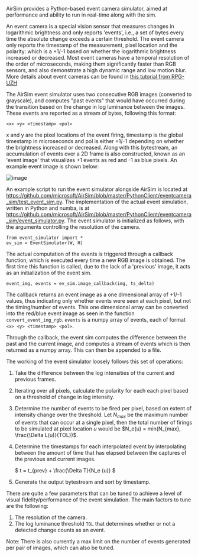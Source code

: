 AirSim provides a Python-based event camera simulator, aimed at performance and ability to run in real-time along with the sim.

An event camera is a special vision sensor that measures changes in logarithmic brightness and only reports 'events', i.e., a set of bytes every time the absolute change exceeds a certain threshold. The event camera only reports the timestamp of the measurement, pixel location and the polarity: which is a +1/-1 based on whether the logarithmic brightness increased or decreased. Most event cameras have a temporal resolution of the order of microseconds, making them significantly faster than RGB sensors, and also demonstrate a high dynamic range and low motion blur. More details about event cameras can be found in [this tutorial from RPG-UZH](http://rpg.ifi.uzh.ch/docs/scaramuzza/Tutorial_on_Event_Cameras_Scaramuzza.pdf)

The AirSim event simulator uses two consecutive RGB images (converted to grayscale), and computes "past events" that would have occurred during the transition based on the change in log luminance between the images. These events are reported as a stream of bytes, following this format:

`<x> <y> <timestamp> <pol>`

x and y are the pixel locations of the event firing, timestamp is the global timestamp in microseconds and pol is either +1/-1 depending on whether the brightness increased or decreased. Along with this bytestream, an accumulation of events over a 2D frame is also constructed, known as an 'event image' that visualizes +1 events as red and -1 as blue pixels. An example event image is shown below:

![image](images/event_sim.png)

An example script to run the event simulator alongside AirSim is located at https://github.com/microsoft/AirSim/blob/master/PythonClient/eventcamera_sim/test_event_sim.py. The implementation of the actual event simulation, written in Python and numba, is at https://github.com/microsoft/AirSim/blob/master/PythonClient/eventcamera_sim/event_simulator.py. The event simulator is initialized as follows, with the arguments controlling the resolution of the camera.

```
from event_simulator import *
ev_sim = EventSimulator(W, H)
```

The actual computation of the events is triggered through a callback function, which is executed every time a new RGB image is obtained. The first time this function is called, due to the lack of a 'previous' image, it acts as an initialization of the event sim. 

```
event_img, events = ev_sim.image_callback(img, ts_delta)
```
The callback returns an event image as a one dimensional array of +1/-1 values, thus indicating only whether events were seen at each pixel, but not the timing/number of events. This one dimensional array can be converted into the red/blue event image as seen in the function `convert_event_img_rgb`. `events` is a numpy array of events, each of format `<x> <y> <timestamp> <pol>`.

Through the callback, the event sim computes the difference between the past and the current image, and computes a stream of events which is then returned as a numpy array. This can then be appended to a file.

The working of the event simulator loosely follows this set of operations:
1. Take the difference between the log intensities of the current and previous frames. 
2. Iterating over all pixels, calculate the polarity for each each pixel based on a threshold of change in log intensity. 
3. Determine the number of events to be fired per pixel, based on extent of intensity change over the threshold. Let $N_{max}$ be the maximum number of events that can occur at a single pixel, then the total number of firings to be simulated at pixel location $u$ would be $N_e(u) = min(N_{max}, \frac{\Delta L(u)}{TOL})$.
4. Determine the timestamps for each interpolated event by interpolating between the amount of time that has elapsed between the captures of the previous and current images.
   
    $ t = t_{prev} + \frac{\Delta T}{N_e (u)} $
    
5. Generate the output bytestream and sort by timestamp.


There are quite a few parameters that can be tuned to achieve a level of visual fidelity/performance of the event simulation. The main factors to tune are the following:

1. The resolution of the camera.
2. The log luminance threshold `TOL` that determines whether or not a detected change counts as an event.

Note: There is also currently a max limit on the number of events generated per pair of images, which can also be tuned.
